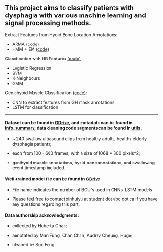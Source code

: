## This project aims to classify patients with dysphagia with various machine learning and signal processing methods.

Extract Features from Hyoid Bone Location Annotations:
- ARMA [(code)](arima_alternative.py)
- HMM + EM [(code)](Read_in_Data.m)

Classfication with HB Features [(code)](arima_alternative.py):
- Logistic Regression 
- SVM
- K-Neighbours 
- GMM

Geniohyoid Muscle Classification [(code)](DL_classification/):
- CNN to extract features from GH mask annotations 
- LSTM for classification 

---


#### Dataset can be found in [GDrive](https://drive.google.com/drive/folders/1H-SQDsl4pZmKeGOX7-jT6g7k0b6zq0jY?usp=sharing), and metadata can be found in [info_summary](info_summary/), data cleaning code segments can be found in [utils](utils/).

- ~ 240 swallow ultrasound clips from healthy adults, healthy elderly, dysphagia patients;

- each from 100 - 600 frames, with a size of 1068 \* 800 pixels^2;

- genihyoid muscle annotations, hyoid bone annotations, and swallowing event timestamp included.

#### Well-trained model file can be found in [GDrive](https://drive.google.com/drive/folders/1TYC-xw1FBAKHbZ_Lz8RCwMIO7g0TN7m_)

- File name indicates the number of BCU's used in CNNs-LSTM models

- Please feel free to contact xinhuiyu at student dot ubc dot ca if you have any questions regarding this part.

#### Data authorship acknowledgments:

- collected by Huberta Chan;

- annotated by Man Fung, Chan Chan, Audrey Cheung, Hugo;

- cleaned by Suri Feng.

